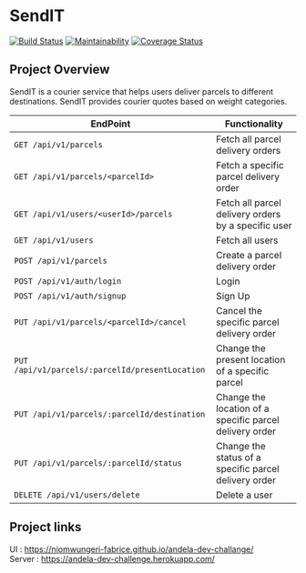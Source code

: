 # SendIT 

[![Build Status](https://travis-ci.org/niomwungeri-fabrice/andela-dev-challange.svg?branch=develop)](https://travis-ci.org/niomwungeri-fabrice/andela-dev-challange) [![Maintainability](https://api.codeclimate.com/v1/badges/ca5d6803d2613e3f1ec8/maintainability)](https://codeclimate.com/github/niomwungeri-fabrice/andela-dev-challange/maintainability) [![Coverage Status](https://coveralls.io/repos/github/niomwungeri-fabrice/andela-dev-challange/badge.svg?branch=develop)](https://coveralls.io/github/niomwungeri-fabrice/andela-dev-challange?branch=develop)

## Project Overview

SendIT is a courier service that helps users deliver parcels to different destinations. SendIT
provides courier quotes based on weight categories. 

| EndPoint | Functionality |
| --- | --- |
| `GET /api/v1/parcels` | Fetch all parcel delivery orders |
| `GET /api/v1/parcels/<parcelId>` | Fetch a specific parcel delivery order |
| `GET /api/v1/users/<userId>/parcels` | Fetch all parcel delivery orders by a specific user |
| `GET /api/v1/users` | Fetch all users |
| `POST /api/v1/parcels` | Create a parcel delivery order |
| `POST /api/v1/auth/login` | Login |
| `POST /api/v1/auth/signup` | Sign Up |
| `PUT /api/v1/parcels/<parcelId>/cancel` | Cancel the specific parcel delivery order |
| `PUT /api/v1/parcels/:parcelId/presentLocation` | Change the present location of a specific parcel |
| `PUT /api/v1/parcels/:parcelId/destination` | Change the location of a specific parcel delivery order 
| `PUT /api/v1/parcels/:parcelId/status` | Change the status of a specific parcel delivery order |
| `DELETE /api/v1/users/delete` | Delete a user |

## Project links
UI : https://niomwungeri-fabrice.github.io/andela-dev-challange/<br>
Server : https://andela-dev-challenge.herokuapp.com/
